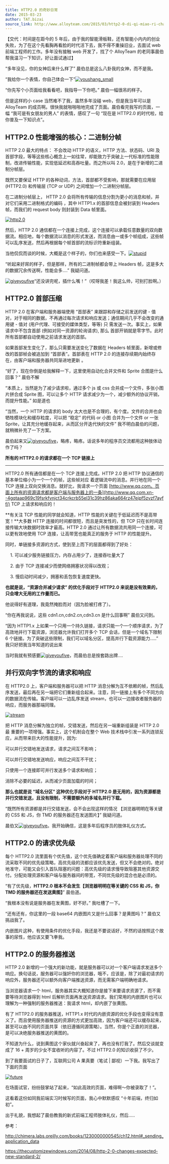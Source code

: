 ```yaml
---
title: HTTP2.0 的奇妙日常
date: 2015-03-23
author: TAT.bizai
source_link: http://www.alloyteam.com/2015/03/http2-0-di-qi-miao-ri-chang/
---
```


<!-- {% raw %} - for jekyll -->

 【交代：时间是在距今的 5 年后，由于我的智能滑板鞋，还有智能小内内的创业失败，为了在这个先看胸再看脸的时代活下去，我不得不重操旧业，去面试 web 前端工程师的工作。多年没有接触 web 开发了，找了个 AlloyTeam 的老同事晨伯帮我温习一下知识，好让面试通过】

 “多年没见，你的女神后来什么样了” 晨伯总是这么八卦我的女神，而不是我。

 “我给你一个表情，你自己体会一下”[![youshang_small](http://www.alloyteam.com/wp-content/uploads/2015/03/youshang_small.jpg)](http://www.alloyteam.com/wp-content/uploads/2015/03/youshang_small.jpg)

 “你先写个小页面给我看看吧，我指导一下你吧。” 晨伯一幅很吊的样子。

但是这样的小 case 当然难不了我，虽然多年没碰 web，但是我当年可以是 AlloyTeam 的成员啊。很快我就啪啪啪地完成了页面。晨伯看完我写的页面，一幅 “我可是有女朋友的男人” 的表情，感叹了一句 “现在是 HTTP2.0 的时代啦，给你普及一下知识点”。

## **HTTP2.0 性能增强的核心：二进制分帧**

 HTTP 2.0 最大的特点： 不会改动 HTTP 的语义，HTTP 方法、状态码、URI 及首部字段，等等这些核心概念上一如往常，却能致力于突破上一代标准的性能限制，改进传输性能，实现低延迟和高吞吐量。而之所以叫 2.0，是在于新增的二进制分帧层。

 既然又要保证 HTTP 的各种动词，方法，首部都不受影响，那就需要在应用层 (HTTP2.0) 和传输层 (TCP or UDP) 之间增加一个二进制分帧层。

 在二进制分帧层上， HTTP 2.0 会将所有传输的信息分割为更小的消息和帧，并对它们采用二进制格式的编码 ，其中 HTTP1.x 的首部信息会被封装到 Headers 帧，而我们的 request body 则封装到 Data 帧里面。

[![http2.0](http://www.alloyteam.com/wp-content/uploads/2015/03/http2.0.jpg)](http://www.alloyteam.com/wp-content/uploads/2015/03/http2.0.jpg)

然后，HTTP 2.0 通信都在一个连接上完成，这个连接可以承载任意数量的双向数据流。相应地，每个数据流以消息的形式发送，而消息由一或多个帧组成，这些帧可以乱序发送，然后再根据每个帧首部的流标识符重新组装。

 当他侃侃而谈的时候，大概是这个样子的，你们也来感受一下。[![stupid](http://www.alloyteam.com/wp-content/uploads/2015/03/stupid.jpg)](http://www.alloyteam.com/wp-content/uploads/2015/03/stupid.jpg)

 “听起来好屌的样子，但是那样，所有的二进制帧都会带上 Headers 帧，这是多大的数据冗余传送啊，性能会多....” 我疑问道。

 [![giveyoufive](http://www.alloyteam.com/wp-content/uploads/2015/03/giveyoufive.jpg)](http://www.alloyteam.com/wp-content/uploads/2015/03/giveyoufive.jpg)“还没讲完呢，插什么嘴！”（哎呀我差！我这么帅，可别打脸啊。）

## **HTTP2.0 首部压缩**

 HTTP 2.0 在客户端和服务器端使用 “首部表” 来跟踪和存储之前发送的键 - 值对，对于相同的数据，不再通过每次请求和响应发送；通信期间几乎不会改变的通用键 - 值对 (用户代理、可接受的媒体类型，等等) 只 需发送一次。事实上，如果请求中不包含首部 (例如对同一资源的轮询请求), 那么 首部开销就是零字节。此时所有首部都自动使用之前请求发送的首部。

 如果首部发生变化了，那么只需要发送变化了数据在 Headers 帧里面，新增或修改的首部帧会被追加到 “首部表”。首部表在 HTTP 2.0 的连接存续期内始终存在，由客户端和服务器共同渐进地更新 。

 “好了，现在你倒是给我解释一下，这里使用自动化合并文件和 Sprite 合图是什么回事？” 晨伯不解

 “本质上，当然是为了减少请求啦，通过多个 js 或 css 合并成一个文件，多张小图片拼合成 Sprite 图，可以让多个 HTTP 请求减少为一个，减少额外的协议开销，而提升性能。” 如是道也

 “当然，一个 HTTP 的请求的 body 太大也是不合理的，有个度。文件的合并也会牺牲模块化和缓存粒度，可以把 “稳定” 的代码 or 小图 合并为一个文件 or 一张 Sprite，让其充分地缓存起来，从而区分开迭代快的文件” 我不明白晨伯的问题，就稍微补充了一下方案。

 晨伯起来又[![giveyoufive](http://www.alloyteam.com/wp-content/uploads/2015/03/giveyoufive.jpg)](http://www.alloyteam.com/wp-content/uploads/2015/03/giveyoufive.jpg)，略疼，略疼。话说多年的程序员交流都用这种肢体动作了吗？ 

**所有的 HTTP2.0 的请求都在一个 TCP 链接上**  

* * *

 HTTP2.0 所有通信都是在一个 TCP 连接上完成。HTTP 2.0 把 HTTP 协议通信的基本单位缩小为一个一个的帧，这些帧对应 着逻辑流中的消息。并行地在同一个 TCP 连接上双向交换消息。就好比，我请求一个页面 [http://www.qq.com。页面上所有的资源请求都是客户端与服务器上的一条](http://www.qq.com.xn--4gqtaap969c19fsrkfvnjct34crkcrb55el31c39hz86aka664rz47eipf5zvzf7ayff/) TCP 上请求和响应的！

 **有关注 TCP 性能的同学就会知道，HTTP 性能的关键在于低延迟而不是高带宽！**大多数 HTTP 连接的时间都很短，而且是突发性的，但 TCP 只在长时间连接传输大块数据时效率才最高。HTTP 2.0 通过让所有数据流共用同一个连接，可以更有效地使用 TCP 连接，让高带宽也能真正的服务于 HTTP 的性能提升。

 同时，单链接多资源的方式，使到至上而下的层面都得到了好处：

    1\. 可以减少服务链接压力，内存占用少了，连接吞吐量大了

    2\. 由于 TCP 连接减少而使网络拥塞状况得以改观；

    3\. 慢启动时间减少，拥塞和丢包恢复速度更快。

**也就是说，“资源合并减少请求” 的优化手段对于 HTTP2.0 来说是没有效果的，只会增大无用的工作量而已。**

他说得好有道理，我竟然掩脸而对（因为脸被打疼了）。

“你在再我说说，这些 cdn1.cn,cdn2.cn,cdn3.cn 是什么回事啊” 晨伯又问到。

“因为 HTTP1.x 上如果一个只用一个持久链接，请求只能一个一个顺序请求，为了高效地并行下载资源，浏览器允许我们打开多个 TCP 会话，但是一个域名下限制 6 个链接。为了突破这些限制，我们可以域名分区，提高并行下载资源能力.....” 我只好把我当年知道的说出来

当时我就有预感要[![giveyoufive](http://www.alloyteam.com/wp-content/uploads/2015/03/giveyoufive.jpg)](http://www.alloyteam.com/wp-content/uploads/2015/03/giveyoufive.jpg)，而晨伯总是按套路出牌....  

## **并行双向字节流的请求和响应**

 在 HTTP2.0 上，客户端和服务器可以把 HTTP 消息分解为互不依赖的帧，然后乱序发送，最后再在另一端把它们重新组合起来。注意，同一链接上有多个不同方向的数据流在传输。客户端可以一边乱序发送 stream，也可以一边接收者服务器的响应，而服务器那端同理。

[![stream](http://www.alloyteam.com/wp-content/uploads/2015/03/stream.jpg)](http://www.alloyteam.com/wp-content/uploads/2015/03/stream.jpg)  

把 HTTP 消息分解为独立的帧，交错发送，然后在另一端重新组装是 HTTP 2.0 最 重要的一项增强。事实上，这个机制会在整个 Web 技术栈中引发一系列连锁反应，从而带来巨大的性能提升，因为:

可以并行交错地发送请求，请求之间互不影响；

可以并行交错地发送响应，响应之间互不干扰；

只使用一个连接即可并行发送多个请求和响应；

消除不必要的延迟，从而减少页面加载的时间；

**那么也就是说 “域名分区” 这种优化手段对于 HTTP2.0 是无用的，因为资源都是并行交错发送，且没有限制，不需要额外的多域名并行下载。**

“既然所有资源都是并行交错发送，会不会出现这样的情况 【浏览器明明在等关键的 CSS 和 JS，你 TMD 的服务器还在发送图片】” 我疑问道。

晨伯又[![giveyoufive](http://www.alloyteam.com/wp-content/uploads/2015/03/giveyoufive.jpg)](http://www.alloyteam.com/wp-content/uploads/2015/03/giveyoufive.jpg)。我开始确信，这是多年后程序员的肢体礼仪方式。

## **HTTP2.0 的请求优先级**

 每个 HTTP2.0 流里面有个优先值，这个优先值确定着客户端和服务器处理不同的流采取不同的优先级策略，高优先级的流都应该优先发送，但又不会绝对的。绝对地准守，可能又会引入首队阻塞的问题：高优先级的请求慢导致阻塞其他资源交付。分配处理资源和客户端与服务器间的带宽，不同优先级的混合也是必须的。

“有了优先级，**HTTP2.0 根本不会发生【浏览器明明在等关键的 CSS 和 JS，你 TMD 的服务器还在发送黄图】**” 晨伯道。

“我根本没有说是服务器在发黄图，好不好。” 我吐槽了一下。

 “还有还有，你这里的一段 base64 内嵌图片又是什么回事？是黄图吗？” 晨伯又挑战我了。

内嵌图片这种，有使用条件的优化手段，我还是不要说话好，不然的话按照这个故事的尿性，他应该又要飞拳我。

## **HTTP2.0 的服务器推送**

 HTTP 2.0 新增的一个强大的新功能，就是服务器可以对一个客户端请求发送多个响应。换句话说，服务器可以强奸你的浏览器，哦不，应该是，除了对最初请求的响应外，服务器还可以额外向客户端推送资源，而无需客户端明确地请求。

当浏览器请求一个 html，服务器其实大概知道你是接下来要请求资源了，而不需要等待浏览器得到 html 后解析页面再发送资源请求。我们常用的内嵌图片也可以理解为一种强制的服务器推送：我请求 html，却内嵌了张黄图。

 有了 HTTP2.0 的服务器推送，HTTP1.x 时代的内嵌资源的优化手段也变得没有意义了。而且使用服务器推送的资源的方式更加高效，因为客户端还可以缓存起来，甚至可以由不同的页面共享（依旧遵循同源策略）。当然，你是个正直的浏览器，是可以决绝服务器推送的黄图的。

 不知道为什么，说到黄图这个家伙就兴奋起来了，再也没有打我了。然后交谈就变成了 16 + 周岁的少女不宜收听的内容了。不过 HTTP2.0 的知识收获了不少。

到了我要面试的日子了，互联网公司 A 果真要（笔试 | 鄙视）一下我。我写出了下面的页面

 [![future](http://www.alloyteam.com/wp-content/uploads/2015/03/future.png)](http://www.alloyteam.com/wp-content/uploads/2015/03/future.png) 

在场面试官，纷纷鼓掌站了起来，“如此高效的页面，难得啊～你被录取了！”。

这看着这份如同我前端实习时候写的页面，我心中默默感叹 “十年前端，终归如初”。

出于礼貌，我想起了晨伯教我的新式前端工程师肢体礼仪，然后.....

参考：

<http://chimera.labs.oreilly.com/books/1230000000545/ch12.html#_sending_application_data>

<https://thecustomizewindows.com/2014/08/http-2-0-changes-expected-new-standard-2/>

<!-- {% endraw %} - for jekyll -->